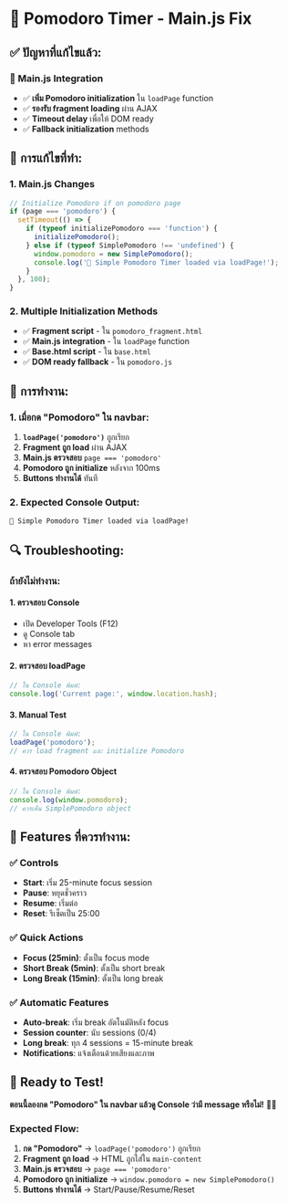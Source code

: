 # 🍅 Pomodoro Timer - Main.js Fix

## ✅ **ปัญหาที่แก้ไขแล้ว:**

### **🔧 Main.js Integration**
- ✅ **เพิ่ม Pomodoro initialization** ใน `loadPage` function
- ✅ **รองรับ fragment loading** ผ่าน AJAX
- ✅ **Timeout delay** เพื่อให้ DOM ready
- ✅ **Fallback initialization** methods

## 🎯 **การแก้ไขที่ทำ:**

### **1. Main.js Changes**
```javascript
// Initialize Pomodoro if on pomodoro page
if (page === 'pomodoro') {
  setTimeout(() => {
    if (typeof initializePomodoro === 'function') {
      initializePomodoro();
    } else if (typeof SimplePomodoro !== 'undefined') {
      window.pomodoro = new SimplePomodoro();
      console.log('🍅 Simple Pomodoro Timer loaded via loadPage!');
    }
  }, 100);
}
```

### **2. Multiple Initialization Methods**
- ✅ **Fragment script** - ใน `pomodoro_fragment.html`
- ✅ **Main.js integration** - ใน `loadPage` function
- ✅ **Base.html script** - ใน `base.html`
- ✅ **DOM ready fallback** - ใน `pomodoro.js`

## 🚀 **การทำงาน:**

### **1. เมื่อกด "Pomodoro" ใน navbar:**
1. **`loadPage('pomodoro')`** ถูกเรียก
2. **Fragment ถูก load** ผ่าน AJAX
3. **Main.js ตรวจสอบ** `page === 'pomodoro'`
4. **Pomodoro ถูก initialize** หลังจาก 100ms
5. **Buttons ทำงานได้** ทันที

### **2. Expected Console Output:**
```
🍅 Simple Pomodoro Timer loaded via loadPage!
```

## 🔍 **Troubleshooting:**

### **ถ้ายังไม่ทำงาน:**

#### **1. ตรวจสอบ Console**
- เปิด Developer Tools (F12)
- ดู Console tab
- หา error messages

#### **2. ตรวจสอบ loadPage**
```javascript
// ใน Console พิมพ์:
console.log('Current page:', window.location.hash);
```

#### **3. Manual Test**
```javascript
// ใน Console พิมพ์:
loadPage('pomodoro');
// ควร load fragment และ initialize Pomodoro
```

#### **4. ตรวจสอบ Pomodoro Object**
```javascript
// ใน Console พิมพ์:
console.log(window.pomodoro);
// ควรเห็น SimplePomodoro object
```

## 🎉 **Features ที่ควรทำงาน:**

### **✅ Controls**
- **Start**: เริ่ม 25-minute focus session
- **Pause**: หยุดชั่วคราว
- **Resume**: เริ่มต่อ
- **Reset**: รีเซ็ตเป็น 25:00

### **✅ Quick Actions**
- **Focus (25min)**: ตั้งเป็น focus mode
- **Short Break (5min)**: ตั้งเป็น short break
- **Long Break (15min)**: ตั้งเป็น long break

### **✅ Automatic Features**
- **Auto-break**: เริ่ม break อัตโนมัติหลัง focus
- **Session counter**: นับ sessions (0/4)
- **Long break**: ทุก 4 sessions = 15-minute break
- **Notifications**: แจ้งเตือนด้วยเสียงและภาพ

## 🚀 **Ready to Test!**

**ตอนนี้ลองกด "Pomodoro" ใน navbar แล้วดู Console ว่ามี message หรือไม่!** 🍅✨

### **Expected Flow:**
1. **กด "Pomodoro"** → `loadPage('pomodoro')` ถูกเรียก
2. **Fragment ถูก load** → HTML ถูกใส่ใน `main-content`
3. **Main.js ตรวจสอบ** → `page === 'pomodoro'`
4. **Pomodoro ถูก initialize** → `window.pomodoro = new SimplePomodoro()`
5. **Buttons ทำงานได้** → Start/Pause/Resume/Reset
